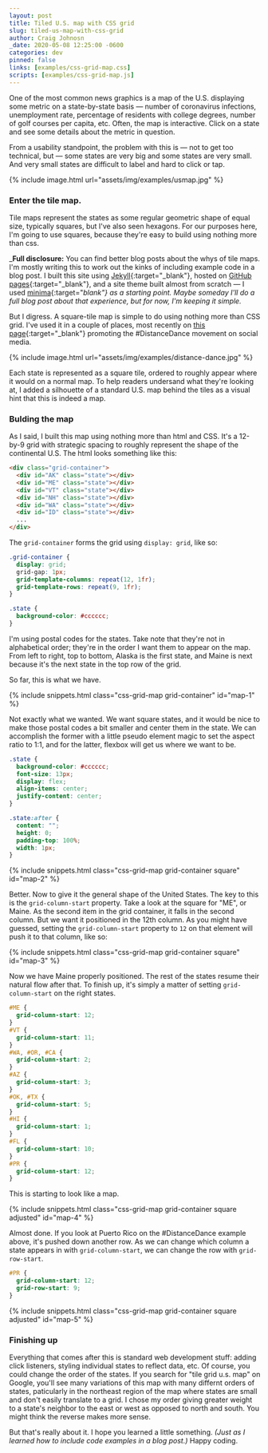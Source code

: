```yaml
---
layout: post
title: Tiled U.S. map with CSS grid
slug: tiled-us-map-with-css-grid
author: Craig Johnosn
_date: 2020-05-08 12:25:00 -0600
categories: dev
pinned: false
links: [examples/css-grid-map.css]
scripts: [examples/css-grid-map.js]
---
```


One of the most common news graphics is a map of the U.S. displaying some metric on a state-by-state basis — number of coronavirus infections, unemployment rate, percentage of residents with college degrees, number of golf courses per capita, etc. Often, the map is interactive. Click on a state and see some details about the metric in question.

From a usability standpoint, the problem with this is — not to get too technical, but — some states are very big and some states are very small. And very small states are difficult to label and hard to click or tap.

{% include image.html url="assets/img/examples/usmap.jpg" %}

### Enter the tile map.

Tile maps represent the states as some regular geometric shape of equal size, typically squares, but I've also seen hexagons. For our purposes here, I'm going to use squares, because they're easy to build using nothing more than css.

_**Full disclosure:** You can find better blog posts about the whys of tile maps. I'm mostly writing this to work out the kinks of including example code in a blog post. I built this site using [Jekyll](https://jekyllrb.com/){:target="_blank"}, hosted on [GitHub pages](https://pages.github.com/){:target="_blank"}, and a site theme built almost from scratch — I used [minima](https://github.com/jekyll/minima){:target="_blank"} as a starting point. Maybe someday I'll do a full blog post about that experience, but for now, I'm keeping it simple._


But I digress. A square-tile map is simple to do using nothing more than CSS grid. I've used it in a couple of places, most recently on [this page](https://www.usatoday.com/storytelling/distancedance/){:target="_blank"} promoting the #DistanceDance movement on social media.

{% include image.html url="assets/img/examples/distance-dance.jpg" %}

Each state is represented as a square tile, ordered to roughly appear where it would on a normal map. To help readers undersand what they're looking at, I added a silhouette of a standard U.S. map behind the tiles as a visual hint that this is indeed a map.

### Bulding the map

As I said, I built this map using nothing more than html and CSS. It's a 12-by-9 grid with strategic spacing to roughly represent the shape of the continental U.S. The html looks something like this:

```html
<div class="grid-container">
  <div id="AK" class="state"></div>
  <div id="ME" class="state"></div>
  <div id="VT" class="state"></div>
  <div id="NH" class="state"></div>
  <div id="WA" class="state"></div>
  <div id="ID" class="state"></div>
  ...
</div>
```

The `grid-container` forms the grid using `display: grid`, like so:

```css
.grid-container {
  display: grid;
  grid-gap: 1px;
  grid-template-columns: repeat(12, 1fr);
  grid-template-rows: repeat(9, 1fr);
}

.state {
  background-color: #cccccc;
}
```

I'm using postal codes for the states. Take note that they're not in alphabetical order; they're in the order I want them to appear on the map. From left to right, top to bottom, Alaska is the first state, and Maine is next because it's the next state in the top row of the grid.

So far, this is what we have.

{% include snippets.html class="css-grid-map grid-container" id="map-1" %}

Not exactly what we wanted. We want square states, and it would be nice to make those postal codes a bit smaller and center them in the state. We can accomplish the former with a little pseudo element magic to set the aspect ratio to 1:1, and for the latter, flexbox will get us where we want to be.

```css
.state {
  background-color: #cccccc;
  font-size: 13px;
  display: flex;
  align-items: center;
  justify-content: center;
}

.state:after {
  content: "";
  height: 0;
  padding-top: 100%;
  width: 1px;
}
```

{% include snippets.html class="css-grid-map grid-container square" id="map-2" %}

Better. Now to give it the general shape of the United States. The key to this is the `grid-column-start` property. Take a look at the square for "ME", or Maine. As the second item in the grid container, it falls in the second column. But we want it positioned in the 12th column. As you might have guessed, setting the `grid-column-start` property to `12` on that element will push it to that column, like so:


{% include snippets.html class="css-grid-map grid-container square" id="map-3" %}

Now we have Maine properly positioned. The rest of the states resume their natural flow after that. To finish up, it's simply a matter of setting `grid-column-start` on the right states.

```css
#ME {
  grid-column-start: 12;
}
#VT {
  grid-column-start: 11;
}
#WA, #OR, #CA {
  grid-column-start: 2;
}
#AZ {
  grid-column-start: 3;
}
#OK, #TX {
  grid-column-start: 5;
}
#HI {
  grid-column-start: 1;
}
#FL {
  grid-column-start: 10;
}
#PR {
  grid-column-start: 12;
}
```

This is starting to look like a map.

{% include snippets.html class="css-grid-map grid-container square adjusted" id="map-4" %}

Almost done. If you look at Puerto Rico on the #DistanceDance example above, it's pushed down another row. As we can change which column a state appears in with `grid-column-start`, we can change the row with `grid-row-start`.

```css
#PR {
  grid-column-start: 12;
  grid-row-start: 9;
}
```

{% include snippets.html class="css-grid-map grid-container square adjusted" id="map-5" %}

### Finishing up

Everything that comes after this is standard web development stuff: adding click listeners, styling individual states to reflect data, etc. Of course, you could change the order of the states. If you search for "tile grid u.s. map" on Google, you'll see many variations of this map with many differnt orders of states, paticularly in the northeast region of the map where states are small and don't easily translate to a grid. I chose my order giving greater weight to a state's neighbor to the east or west as opposed to north and south. You might think the reverse makes more sense.

But that's really about it. I hope you learned a little something. _(Just as I learned how to include code examples in a blog post.)_ Happy coding.
